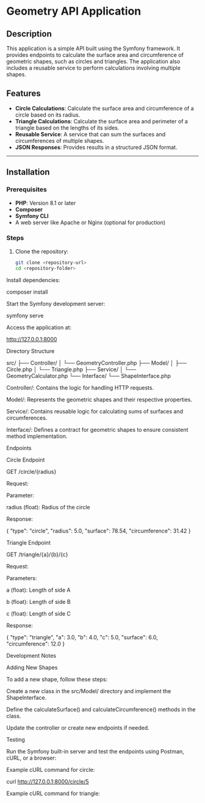 # Geometry API Application

## Description

This application is a simple API built using the Symfony framework. It provides endpoints to calculate the surface area and circumference of geometric shapes, such as circles and triangles. The application also includes a reusable service to perform calculations involving multiple shapes.

## Features

- **Circle Calculations**: Calculate the surface area and circumference of a circle based on its radius.
- **Triangle Calculations**: Calculate the surface area and perimeter of a triangle based on the lengths of its sides.
- **Reusable Service**: A service that can sum the surfaces and circumferences of multiple shapes.
- **JSON Responses**: Provides results in a structured JSON format.

---

## Installation

### Prerequisites

- **PHP**: Version 8.1 or later
- **Composer**
- **Symfony CLI**
- A web server like Apache or Nginx (optional for production)

### Steps

1. Clone the repository:
   ```bash
   git clone <repository-url>
   cd <repository-folder>


Install dependencies:

composer install

Start the Symfony development server:

symfony serve

Access the application at:

http://127.0.0.1:8000

Directory Structure

src/
├── Controller/
│   └── GeometryController.php
├── Model/
│   ├── Circle.php
│   └── Triangle.php
├── Service/
│   └── GeometryCalculator.php
└── Interface/
    └── ShapeInterface.php

Controller/: Contains the logic for handling HTTP requests.

Model/: Represents the geometric shapes and their respective properties.

Service/: Contains reusable logic for calculating sums of surfaces and circumferences.

Interface/: Defines a contract for geometric shapes to ensure consistent method implementation.

Endpoints

Circle Endpoint

GET /circle/{radius}

Request:

Parameter:

radius (float): Radius of the circle

Response:

{
  "type": "circle",
  "radius": 5.0,
  "surface": 78.54,
  "circumference": 31.42
}

Triangle Endpoint

GET /triangle/{a}/{b}/{c}

Request:

Parameters:

a (float): Length of side A

b (float): Length of side B

c (float): Length of side C

Response:

{
  "type": "triangle",
  "a": 3.0,
  "b": 4.0,
  "c": 5.0,
  "surface": 6.0,
  "circumference": 12.0
}

Development Notes

Adding New Shapes

To add a new shape, follow these steps:

Create a new class in the src/Model/ directory and implement the ShapeInterface.

Define the calculateSurface() and calculateCircumference() methods in the class.

Update the controller or create new endpoints if needed.

Testing

Run the Symfony built-in server and test the endpoints using Postman, cURL, or a browser:

Example cURL command for circle:

curl http://127.0.0.1:8000/circle/5

Example cURL command for triangle: